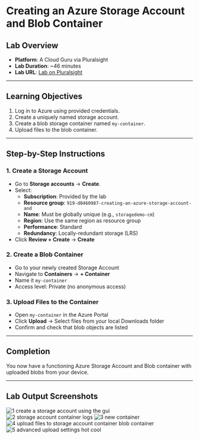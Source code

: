 # Creating an Azure Storage Account and Blob Container


## Lab Overview
- **Platform**: A Cloud Guru via Pluralsight
- **Lab Duration**: ~46 minutes
- **Lab URL**: [Lab on Pluralsight](https://app.pluralsight.com/hands-on/labs/a79fbb00-1fa0-4f0e-8477-15d29cf8199c?ilx=true)

---

## Learning Objectives
1. Log in to Azure using provided credentials.
2. Create a uniquely named storage account.
3. Create a blob storage container named `my-container`.
4. Upload files to the blob container.

---

## Step-by-Step Instructions

### 1. Create a Storage Account
- Go to **Storage accounts** → **Create**.
- Select:
  - **Subscription**: Provided by the lab
  - **Resource group**: `919-d0460987-creating-an-azure-storage-account-and`
  - **Name**: Must be globally unique (e.g., `storagedemo-cm`)
  - **Region**: Use the same region as resource group
  - **Performance**: Standard
  - **Redundancy**: Locally-redundant storage (LRS)
- Click **Review + Create** → **Create**

### 2. Create a Blob Container
- Go to your newly created Storage Account
- Navigate to **Containers** → **+ Container**
- Name it `my-container`
- Access level: Private (no anonymous access)

### 3. Upload Files to the Container
- Open `my-container` in the Azure Portal
- Click **Upload** → Select files from your local Downloads folder
- Confirm and check that blob objects are listed

---

## Completion
You now have a functioning Azure Storage Account and Blob container with uploaded blobs from your device.

---

## Lab Output Screenshots

![1 create a storage account using the gui](https://github.com/user-attachments/assets/39df5660-cc80-4cd0-a1ce-612c828b4e7d)
![2 storage account container logs](https://github.com/user-attachments/assets/fb2646f6-f78c-46ca-b607-6834f0871edc)
![3 new container](https://github.com/user-attachments/assets/5e4931e1-6d67-49dc-a734-2fa7d547692a)
![4 upload files to storage account container blob container](https://github.com/user-attachments/assets/a2048780-1a71-45d3-831e-69a0d6b174eb)
![5 advanced upload settings hot cool](https://github.com/user-attachments/assets/2e4f930f-d261-4e52-8f65-80b7283bb611)
